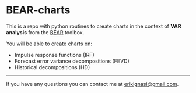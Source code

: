 # BEAR-charts
This is a repo with python routines to create charts in the context of **VAR analysis** from the [BEAR](https://github.com/european-central-bank/BEAR-toolbox/) toolbox.

You will be able to create charts on:

- Impulse response functions (IRF)
- Forecast error variance decompositions (FEVD)
- Historical decompositions (HD)

---

If you have any questions you can contact me at [erikignasi@gmail.com](mailto:erikignasi@gmail.com).


